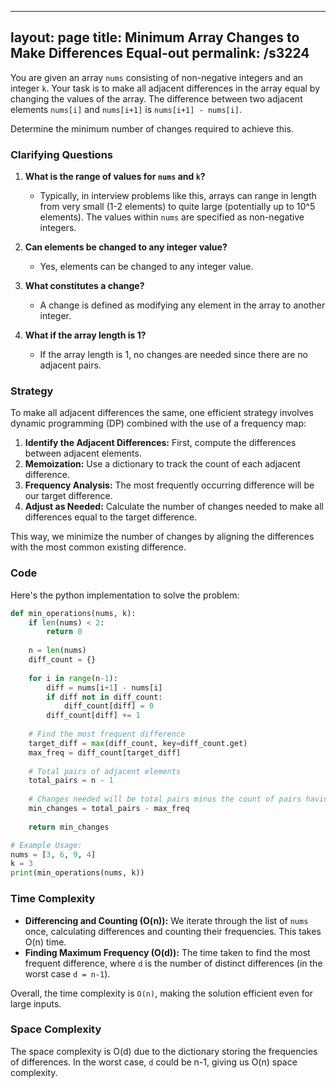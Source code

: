 
---
layout: page
title:  Minimum Array Changes to Make Differences Equal-out
permalink: /s3224
---

You are given an array `nums` consisting of non-negative integers and an integer `k`. Your task is to make all adjacent differences in the array equal by changing the values of the array. The difference between two adjacent elements `nums[i]` and `nums[i+1]` is `nums[i+1] - nums[i]`.

Determine the minimum number of changes required to achieve this.

### Clarifying Questions

1. **What is the range of values for `nums` and `k`?**
   - Typically, in interview problems like this, arrays can range in length from very small (1-2 elements) to quite large (potentially up to 10^5 elements). The values within `nums` are specified as non-negative integers.

2. **Can elements be changed to any integer value?**
   - Yes, elements can be changed to any integer value.

3. **What constitutes a change?**
   - A change is defined as modifying any element in the array to another integer.

4. **What if the array length is 1?**
   - If the array length is 1, no changes are needed since there are no adjacent pairs.

### Strategy

To make all adjacent differences the same, one efficient strategy involves dynamic programming (DP) combined with the use of a frequency map:

1. **Identify the Adjacent Differences:** First, compute the differences between adjacent elements.
2. **Memoization:** Use a dictionary to track the count of each adjacent difference.
3. **Frequency Analysis:** The most frequently occurring difference will be our target difference.
4. **Adjust as Needed:** Calculate the number of changes needed to make all differences equal to the target difference.

This way, we minimize the number of changes by aligning the differences with the most common existing difference.

### Code

Here's the python implementation to solve the problem:

```python
def min_operations(nums, k):
    if len(nums) < 2:
        return 0
    
    n = len(nums)
    diff_count = {}
    
    for i in range(n-1):
        diff = nums[i+1] - nums[i]
        if diff not in diff_count:
            diff_count[diff] = 0
        diff_count[diff] += 1
    
    # Find the most frequent difference
    target_diff = max(diff_count, key=diff_count.get)
    max_freq = diff_count[target_diff]
    
    # Total pairs of adjacent elements
    total_pairs = n - 1
    
    # Changes needed will be total pairs minus the count of pairs having the target difference
    min_changes = total_pairs - max_freq
    
    return min_changes

# Example Usage:
nums = [3, 6, 9, 4]
k = 3
print(min_operations(nums, k))
```

### Time Complexity

- **Differencing and Counting (O(n)):** We iterate through the list of `nums` once, calculating differences and counting their frequencies. This takes O(n) time.
- **Finding Maximum Frequency (O(d)):** The time taken to find the most frequent difference, where `d` is the number of distinct differences (in the worst case `d = n-1`).

Overall, the time complexity is `O(n)`, making the solution efficient even for large inputs.

### Space Complexity

The space complexity is O(d) due to the dictionary storing the frequencies of differences. In the worst case, `d` could be n-1, giving us O(n) space complexity.